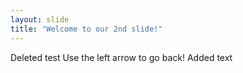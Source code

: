```yaml
---
layout: slide
title: "Welcome to our 2nd slide!"
---
```

Deleted test
Use the left arrow to go back!
Added text
